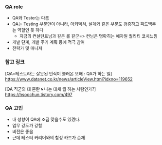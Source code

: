 ### QA role
- QA와 Tester는 다름
- QA는 Testing 부분만이 아니라, 아키텍쳐, 설계와 같은 부분도 검증하고 피드백주는 역할인 듯 하다
  - 지금의 컨설턴트님과 같은 롤 같군=> 컨님은 명확히는 애자일 퀄리티 코치느낌
- 개발 단계, 개발 주기 계획 등에 적극 참여
- 전략가 및 매니져

### 참고 링크
  [QA=테스트라는 잘못된 인식이 불러온 오해 : QA가 하는 일]
  https://www.datanet.co.kr/news/articleView.html?idxno=119652

  [QA 직군의 대 혼란 :cyclone: 나는 대체 뭘 하는 사람인가?]
  https://hsoochun.tistory.com/497

### QA 고민
- 내 성향이 QA에 조금 맞을수도 있겠다.
- 업무 강도가 강함
- 비전은 좋음
- 근데 테스터 커리어와의 함정 카드가 존재